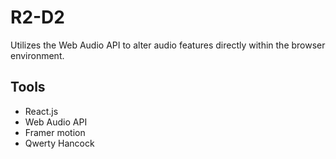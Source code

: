# R2-D2

Utilizes the Web Audio API to alter audio features directly within the browser environment.

## Tools
- React.js
- Web Audio API
- Framer motion
- Qwerty Hancock
